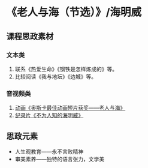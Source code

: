 # 《老人与海（节选）》/海明威

## 课程思政素材

### 文本类

1. 联系《热爱生命》《钢铁是怎样炼成的》等。
2. 比较阅读《我与地坛》《边城》等。

### 音视频类

1. [动画《奥斯卡最佳动画短片获奖——老人与海》](https://www.bilibili.com/video/BV17s411d7CT/?spm_id_from=333.337.search-card.all.click&vd_source=9dd28950c31bfacab6a9020e0908c63f)
2. [纪录片《不为人知的海明威》](https://www.bilibili.com/bangumi/play/ep338432?theme=movie&spm_id_from=333.337.0.0)

## 思政元素

- 人生观教育——永不言败精神
- 审美素养——独特的语言张力，文学美
